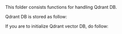This folder consists functions for handling Qdrant DB.

Qdrant DB is stored as follow:

If you are to initialize Qdrant vector DB, do follow:


